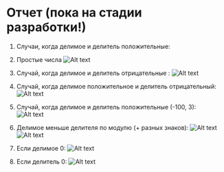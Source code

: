 # Отчет (пока на стадии разработки!)

1. Cлучаи, когда делимое и делитель положительные:
 1. Простые числа
 ![Alt text](image.png)


2. Cлучай, когда делимое и делитель отрицательные :
![Alt text](image-3.png)

3. Cлучай, когда делимое положительное и делитель отрицательный:
![Alt text](image-2.png)

4. Cлучай, когда делимое и делитель положительные (-100, 3):
![Alt text](image-1.png)

5. Делимое меньше делителя по модулю (+ разных знаков):
![Alt text](image-4.png)
![Alt text](image-5.png)

6. Если делимое 0:
![Alt text](image-6.png)

7. Если делитель 0:
![Alt text](image-7.png)


